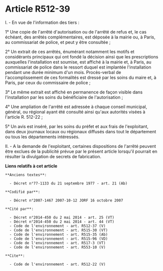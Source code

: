 # Article R512-39

I. - En vue de l'information des tiers :

1° Une copie de l'arrêté d'autorisation ou de l'arrêté de refus et, le cas échéant, des arrêtés complémentaires, est déposée
à la mairie ou, à Paris, au commissariat de police, et peut y être consultée ;

2° Un extrait de ces arrêtés, énumérant notamment les motifs et considérants principaux qui ont fondé la décision ainsi que
les prescriptions auxquelles l'installation est soumise, est affiché à la mairie et, à Paris, au commissariat de police dans
le ressort duquel est implantée l'installation pendant une durée minimum d'un mois. Procès-verbal de l'accomplissement de ces
formalités est dressé par les soins du maire et, à Paris, par ceux du commissaire de police ;

3° Le même extrait est affiché en permanence de façon visible dans l'installation par les soins du bénéficiaire de
l'autorisation ;

4° Une ampliation de l'arrêté est adressée à chaque conseil municipal, général, ou régional ayant été consulté ainsi qu'aux
autorités visées à l'article R. 512-22 ;

5° Un avis est inséré, par les soins du préfet et aux frais de l'exploitant, dans deux journaux locaux ou régionaux diffusés
dans tout le département ou tous les départements intéressés.

II. - A la demande de l'exploitant, certaines dispositions de l'arrêté peuvent être exclues de la publicité prévue par le
présent article lorsqu'il pourrait en résulter la divulgation de secrets de fabrication.

**Liens relatifs à cet article**

	**Anciens textes**:

	  - Décret n°77-1133 du 21 septembre 1977 - art. 21 (Ab)

	**Codifié par**:

	  - Décret n°2007-1467 2007-10-12 JORF 16 octobre 2007

	**Cité par**:

	  - Décret n°2014-450 du 2 mai 2014 - art. 25 (VT)
	  - Décret n°2014-450 du 2 mai 2014 - art. 44 (VT)
	  - Code de l'environnement - art. R512-37 (V)
	  - Code de l'environnement - art. R515-30 (VT)
	  - Code de l'environnement - art. R515-35 (Ab)
	  - Code de l'environnement - art. R515-96 (VD)
	  - Code de l'environnement - art. R517-3 (VT)
	  - Code de l'environnement - art. R553-10 (V)

	**Cite**:

	  - Code de l'environnement - art. R512-22 (V)
